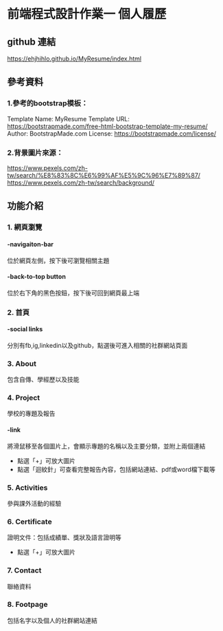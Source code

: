 # 前端程式設計作業一 個人履歷
## github 連結
https://ehjhihlo.github.io/MyResume/index.html

## 參考資料
### 1.參考的bootstrap模板：
Template Name: MyResume
Template URL: https://bootstrapmade.com/free-html-bootstrap-template-my-resume/
Author: BootstrapMade.com
License: https://bootstrapmade.com/license/

### 2.背景圖片來源：
https://www.pexels.com/zh-tw/search/%E8%83%8C%E6%99%AF%E5%9C%96%E7%89%87/
https://www.pexels.com/zh-tw/search/background/

## 功能介紹
### 1. 網頁瀏覽
#### -navigaiton-bar
位於網頁左側，按下後可瀏覽相關主題
#### -back-to-top button
位於右下角的黑色按鈕，按下後可回到網頁最上端
### 2. 首頁
#### -social links
分別有fb,ig,linkedin以及github，點選後可進入相關的社群網站頁面
### 3. About
包含自傳、學經歷以及技能
### 4. Project
學校的專題及報告
#### -link
將滑鼠移至各個圖片上，會顯示專題的名稱以及主要分類，並附上兩個連結
- 點選「+」可放大圖片
- 點選「迴紋針」可查看完整報告內容，包括網站連結、pdf或word檔下載等
### 5. Activities
參與課外活動的經驗
### 6. Certificate
證明文件：包括成績單、獎狀及語言證明等
- 點選「+」可放大圖片
### 7. Contact
聯絡資料
### 8. Footpage
包括名字以及個人的社群網站連結
